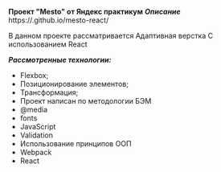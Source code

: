 ****Проект "Mesto" от Яндекс практикум****
***Описание***
https://.github.io/mesto-react/

В данном проекте рассматривается Адаптивная верстка С использованием React

***Рассмотренные технологии:***
- Flexbox;
- Позиционирование элементов;
- Трансформация;
- Проект написан по методологии БЭМ
- @media
- fonts
- JavaScript
- Validation
- Использование принципов ООП
- Webpack
- React
